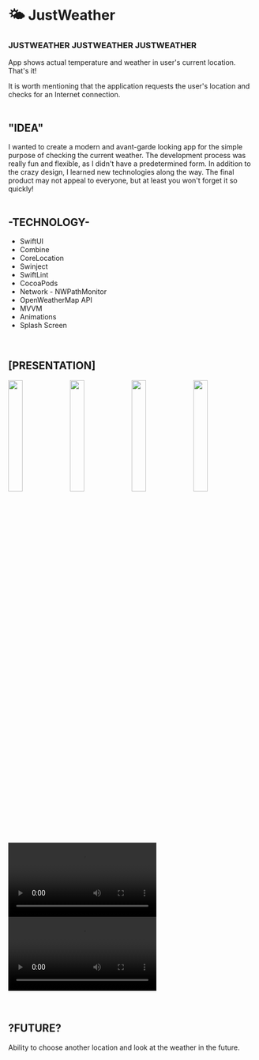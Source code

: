 # 🌤️ JustWeather

<h3> JUSTWEATHER JUSTWEATHER JUSTWEATHER </h3>

App shows actual temperature and weather in user's current location. That's it!

It is worth mentioning that the application requests the user's location and checks for an Internet connection.
<br><br>


<h2> "IDEA" </h2>

I wanted to create a modern and avant-garde looking app for the simple purpose of checking the current weather. The development process was really fun and flexible, as I didn't have a predetermined form. In addition to the crazy design, I learned new technologies along the way. The final product may not appeal to everyone, but at least you won't forget it so quickly!
<br><br>


<h2> -TECHNOLOGY- </h2>
<ul>
  <li>SwiftUI</li>
  <li>Combine</li>
  <li>CoreLocation</li>
  <li>Swinject</li>
  <li>SwiftLint</li>
  <li>CocoaPods</li>
  <li>Network - NWPathMonitor</li>
  <li>OpenWeatherMap API</li>
  <li>MVVM</li>
  <li>Animations</li>
  <li>Splash Screen</li>
</ul><br>

<h2> [PRESENTATION] </h2>
<div float="left">
  <img src="https://github.com/JakubPrusGithub/JustWeather/assets/56788369/15a8607f-743e-41a7-8fda-554726a4692b" width="24%"></img>
  <img src="https://github.com/JakubPrusGithub/JustWeather/assets/56788369/36b00236-dc75-4721-822c-153070da60de" width="24%"></img>
  <img src="https://github.com/JakubPrusGithub/JustWeather/assets/56788369/e54a4196-2663-4b34-8b02-0b611ac6188a" width="24%"></img>
  <img src="https://github.com/JakubPrusGithub/JustWeather/assets/56788369/4fdcfa3f-71fd-4dd6-96bb-555f75024d18" width="24%"></img>
  <video src="https://github.com/JakubPrusGithub/JustWeather/assets/56788369/4337cae4-3e79-4e03-b26c-35dba9cc015b"></video>
  <video src="https://github.com/JakubPrusGithub/JustWeather/assets/56788369/00e9bc49-5247-4b8a-a923-4dce832113a4"></video>
</div><br><br>


<h2> ?FUTURE? </h2>

Ability to choose another location and look at the weather in the future.
<br><br>
